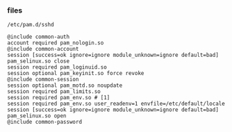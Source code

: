 ### files

`/etc/pam.d/sshd`

    @include common-auth
    account required pam_nologin.so
    @include common-account
    session [success=ok ignore=ignore module_unknown=ignore default=bad] pam_selinux.so close
    session required pam_loginuid.so
    session optional pam_keyinit.so force revoke
    @include common-session
    session optional pam_motd.so noupdate
    session required pam_limits.so
    session required pam_env.so # [1]
    session required pam_env.so user_readenv=1 envfile=/etc/default/locale
    session [success=ok ignore=ignore module_unknown=ignore default=bad] pam_selinux.so open
    @include common-password
